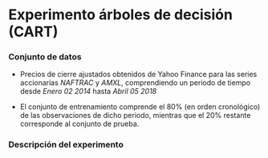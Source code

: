 # Experimento árboles de decisión (CART)

### Conjunto de datos

* Precios de cierre ajustados obtenidos de Yahoo Finance para las series accionarias *NAFTRAC* y *AMXL*, comprendiendo un periodo de tiempo desde *Enero 02 2014* hasta *Abril 05 2018*

* El conjunto de entrenamiento comprende el 80% (en orden cronológico) de las observaciones de dicho periodo, mientras que el 20% restante corresponde al conjunto de prueba.

### Descripción del experimento 
